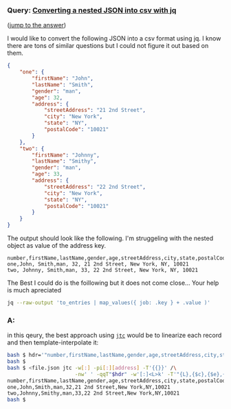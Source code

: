### Query: [Converting a nested JSON into csv with jq](https://stackoverflow.com/questions/59820910/converting-a-nested-json-into-csv-with-jq)
([jump to the answer](https://github.com/ldn-softdev/stackoverflow-json/blob/master/lib/Converting%20a%20nested%20JSON%20into%20csv%20with%20jq.md#a))

I would like to convert the following JSON into a csv format using jq. I know there are tons of similar questions but I could not figure it out based on them.
```json
{
	"one": {
		"firstName": "John",
		"lastName": "Smith",
		"gender": "man",
		"age": 32,
		"address": {
			"streetAddress": "21 2nd Street",
			"city": "New York",
			"state": "NY",
			"postalCode": "10021"
		}
	},
	"two": {
		"firstName": "Johnny",
		"lastName": "Smithy",
		"gender": "man",
		"age": 33,
		"address": {
			"streetAddress": "22 2nd Street",
			"city": "New York",
			"state": "NY",
			"postalCode": "10021"
		}
	}
}
```
The output should look like the following. I'm struggeling with the nested object as value of the address key. 

```none
number,firstName,lastName,gender,age,streetAddress,city,state,postalCode
one,John, Smith,man, 32, 21 2nd Street, New York, NY, 10021
two, Johnny, Smith,man, 33, 22 2nd Street, New York, NY, 10021
```


The Best I could do is the foillowing but it does not come close...
Your help is much apreciated

```sh
jq --raw-output 'to_entries | map_values({ job: .key } + .value )'
```

### A:
in this qeury, the best approach using [`jtc`](https://github.com/ldn-softdev/jtc)
would be to linearize each record and then template-interpolate it:
```bash
bash $ hdr='"number,firstName,lastName,gender,age,streetAddress,city,state,postalCode"'
bash $ 
bash $ <file.json jtc -w[:] -pi[:][address] -T'{{}}' /\
                      -nw' ' -qqT"$hdr" -w'[:]<L>k' -T'"{L},{$c},{$e},{$d},{$a},{$h},{$b},{$g},{$f}"'
number,firstName,lastName,gender,age,streetAddress,city,state,postalCode
one,John,Smith,man,32,21 2nd Street,New York,NY,10021
two,Johnny,Smithy,man,33,22 2nd Street,New York,NY,10021
bash $ 
```










